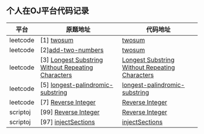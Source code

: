 ## 个人在OJ平台代码记录

| 平台    | 原题地址          | 代码地址 |
|---------- |-------------- |---------- |
| leetcode | [1] [twosum](https://leetcode.com/problems/two-sum/)| [twosum](https://github.com/kurset/script-practice/blob/master/leetcode/1.js) |
| leetcode | [2][add-two-numbers](https://leetcode.com/problems/add-two-numbers/)| [twosum](https://github.com/kurset/script-practice/blob/master/leetcode/2.js) |
| leetcode | [3] [Longest Substring Without Repeating Characters](https://leetcode.com/problems/longest-substring-without-repeating-characters/description/)| [Longest Substring Without Repeating Characters](https://github.com/kurset/script-practice/blob/master/leetcode/3.js) |
| leetcode | [5] [longest-palindromic-substring](https://leetcode.com/problems/longest-palindromic-substring/description/)| [longest-palindromic-substring](https://github.com/kurset/script-practice/blob/master/leetcode/4.js) |
| leetcode | [7] [Reverse Integer](https://leetcode.com/problems/reverse-integer/description/)| [Reverse Integer](https://github.com/kurset/script-practice/blob/master/leetcode/Reverse%20Integer.py) |
| scriptoj | [99] [Reverse Integer](https://scriptoj.com/problems/99)| [Reverse Integer](https://github.com/kurset/script-practice/blob/master/scriptoj/safeGet.js) |
| scriptoj | [97] [injectSections](https://scriptoj.com/problems/94)| [injectSections](https://github.com/kurset/script-practice/blob/master/scriptoj/injectSections.js) |
